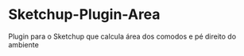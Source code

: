 # Sketchup-Plugin-Area
Plugin para o Sketchup que calcula área dos comodos e pé direito do ambiente

